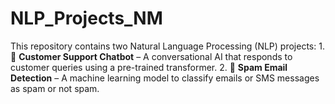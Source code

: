 # NLP_Projects_NM
This repository contains two Natural Language Processing (NLP) projects:  1. 💬 **Customer Support Chatbot** – A conversational AI that responds to customer queries using a pre-trained transformer. 2. 📧 **Spam Email Detection** – A machine learning model to classify emails or SMS messages as spam or not spam.
